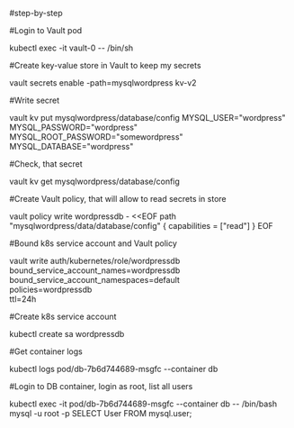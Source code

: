 #step-by-step

#Login to Vault pod

kubectl exec -it vault-0 -- /bin/sh

#Create key-value store in Vault to keep my secrets

vault secrets enable -path=mysqlwordpress kv-v2

#Write secret

vault kv put mysqlwordpress/database/config MYSQL_USER="wordpress" MYSQL_PASSWORD="wordpress" MYSQL_ROOT_PASSWORD="somewordpress" MYSQL_DATABASE="wordpress"

#Check, that secret

vault kv get mysqlwordpress/database/config

#Create Vault policy, that will allow to read secrets in store

vault policy write wordpressdb - <<EOF
path "mysqlwordpress/data/database/config" {
  capabilities = ["read"]
}
EOF

#Bound k8s service account and Vault policy

vault write auth/kubernetes/role/wordpressdb \
    bound_service_account_names=wordpressdb \
    bound_service_account_namespaces=default \
    policies=wordpressdb \
    ttl=24h

#Create k8s service account

kubectl create sa wordpressdb

#Get container logs

kubectl logs pod/db-7b6d744689-msgfc --container db

#Login to DB container, login as root, list all users

kubectl exec -it pod/db-7b6d744689-msgfc --container db -- /bin/bash
mysql -u root -p
SELECT User FROM mysql.user;
